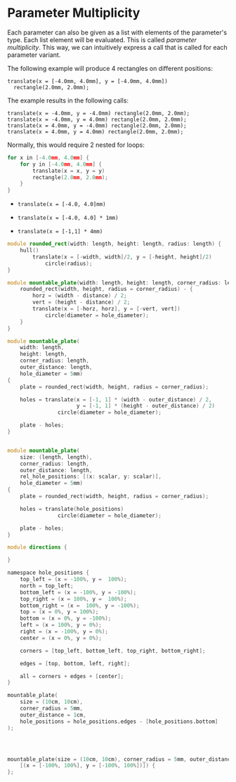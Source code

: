 # Parameter Multiplicity

Each parameter can also be given as a list with elements of the parameter's type.
Each list element will be evaluated. This is called *parameter multiplicity*.
This way, we can intuitively express a call that is called for each parameter variant.

The following example will produce 4 rectangles on different positions:

```µCAD,example.A
translate(x = [-4.0mm, 4.0mm], y = [-4.0mm, 4.0mm]) 
  rectangle(2.0mm, 2.0mm);
```

The example results in the following calls:

```µCAD,example.B
translate(x = -4.0mm, y = -4.0mm) rectangle(2.0mm, 2.0mm);
translate(x = -4.0mm, y = 4.0mm) rectangle(2.0mm, 2.0mm);
translate(x = 4.0mm, y = -4.0mm) rectangle(2.0mm, 2.0mm);
translate(x = 4.0mm, y = 4.0mm) rectangle(2.0mm, 2.0mm);
```

Normally, this would require 2 nested for loops:

```µCAD,example.C
for x in [-4.0mm, 4.0mm] {
    for y in [-4.0mm, 4.0mm] {
        translate(x = x, y = y) 
        rectangle(2.0mm, 2.0mm);
    }
}
```

* `translate(x = [-4.0, 4.0]mm)`

* `translate(x = [-4.0, 4.0] * 1mm)`

* `translate(x = [-1,1] * 4mm)`

```µCAD,example.D
module rounded_rect(width: length, height: length, radius: length) {
    hull()
        translate(x = [-width, width]/2, y = [-height, height]/2)
            circle(radius);
}

module mountable_plate(width: length, height: length, corner_radius: length, distance: length, hole_diameter = 5mm) {
    rounded_rect(width, height, radius = corner_radius) - {
        horz = (width - distance) / 2;
        vert = (height - distance) / 2;
        translate(x = [-horz, horz], y = [-vert, vert])
            circle(diameter = hole_diameter);
    }
}

module mountable_plate(
    width: length,
    height: length,
    corner_radius: length,
    outer_distance: length, 
    hole_diameter = 5mm)
{
    plate = rounded_rect(width, height, radius = corner_radius);

    holes = translate(x = [-1, 1] * (width - outer_distance) / 2, 
                      y = [-1, 1] * (height - outer_distance) / 2)
                circle(diameter = hole_diameter);

    plate - holes;
}


module mountable_plate(
    size: (length, length),
    corner_radius: length,
    outer_distance: length, 
    rel_hole_positions: [(x: scalar, y: scalar)], 
    hole_diameter = 5mm)
{
    plate = rounded_rect(width, height, radius = corner_radius);

    holes = translate(hole_positions)
                circle(diameter = hole_diameter);

    plate - holes;
}

module directions {

}

namespace hole_positions {
    top_left = (x = -100%, y =  100%);
    north = top_left;
    bottom_left = (x = -100%, y = -100%);
    top_right = (x = 100%, y =  100%);
    bottom_right = (x =  100%, y = -100%);
    top = (x = 0%, y = 100%);
    bottom = (x = 0%, y = -100%);
    left = (x = 100%, y = 0%);
    right = (x = -100%, y = 0%);
    center = (x = 0%, y = 0%);

    corners = [top_left, bottom_left, top_right, bottom_right];

    edges = [top, bottom, left, right];

    all = corners + edges + [center];
}

mountable_plate(
    size = (10cm, 10cm),
    corner_radius = 5mm,
    outer_distance = 1cm,
    hole_positions = hole_positions.edges - [hole_positions.bottom]
);




mountable_plate(size = (10cm, 10cm), corner_radius = 5mm, outer_distance = 1cm,
    [(x = [-100%, 100%], y = [-100%, 100%])]) {
};
```

